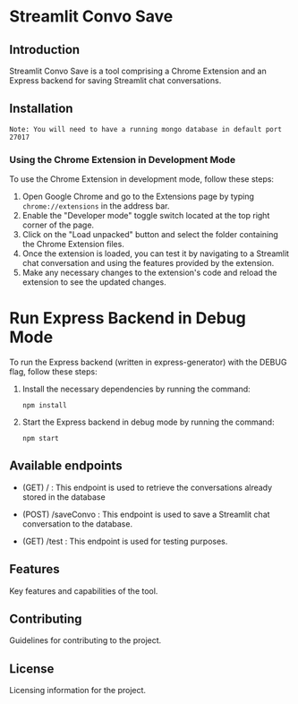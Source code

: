 
# Streamlit Convo Save

## Introduction
Streamlit Convo Save is a tool comprising a Chrome Extension and an Express backend for saving Streamlit chat conversations.

## Installation
``Note: You will need to have a running mongo database in default port 27017``


### Using the Chrome Extension in Development Mode
To use the Chrome Extension in development mode, follow these steps:

1. Open Google Chrome and go to the Extensions page by typing `chrome://extensions` in the address bar.
2. Enable the "Developer mode" toggle switch located at the top right corner of the page.
3. Click on the "Load unpacked" button and select the folder containing the Chrome Extension files.
4. Once the extension is loaded, you can test it by navigating to a Streamlit chat conversation and using the features provided by the extension.
5. Make any necessary changes to the extension's code and reload the extension to see the updated changes.

# Run Express Backend in Debug Mode

To run the Express backend (written in express-generator) with the DEBUG flag, follow these steps:
 
 1. Install the necessary dependencies by running the command:
    ```
    npm install
    ```

 2. Start the Express backend in debug mode by running the command:
    ```
    npm start
    ```
 
## Available endpoints
- (GET) / : This endpoint is used to retrieve the conversations already stored in the database

- (POST) /saveConvo : This endpoint is used to save a Streamlit chat conversation to the database.

- (GET) /test : This endpoint is used for testing purposes.

## Features
Key features and capabilities of the tool.

## Contributing
Guidelines for contributing to the project.

## License
Licensing information for the project.
